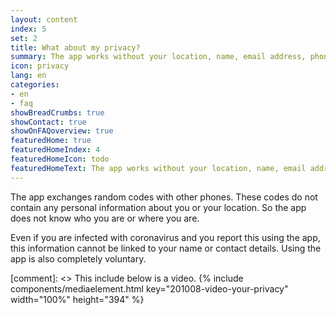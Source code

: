 ```yaml
---
layout: content
index: 5
set: 2
title: What about my privacy?
summary: The app works without your location, name, email address, phone number, or other contact details.
icon: privacy
lang: en
categories:
- en
- faq
showBreadCrumbs: true
showContact: true
showOnFAQoverview: true
featuredHome: true
featuredHomeIndex: 4
featuredHomeIcon: todo
featuredHomeText: The app works without your location, name, email address, phone number, or other contact details.
---
```


The app exchanges random codes with other phones. These codes do not contain any personal information about you or your location. So the app does not know who you are or where you are.

Even if you are infected with coronavirus and you report this using the app, this information cannot be linked to your name or contact details. Using the app is also completely voluntary.

[comment]: <> This include below is a video.
{% include components/mediaelement.html key="201008-video-your-privacy" width="100%" height="394" %}

